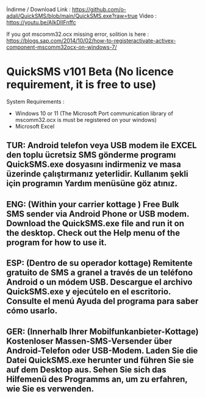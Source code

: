                    
İndirme / Download Link  : https://github.com/o-adali/QuickSMS/blob/main/QuickSMS.exe?raw=true
                   Video : https://youtu.be/AIkDIIFnffc
                   
If you got mscomm32.ocx missing error, solition is here :
https://blogs.sap.com/2014/10/02/how-to-registeractivate-activex-component-mscomm32ocx-on-windows-7/

# QuickSMS v101 Beta (No licence requirement, it is free to use)

  System Requirements :
  - Windows 10 or 11 (The Microsoft Port communication library of mscomm32.ocx is must be registered on your windows)
  - Microsoft Excel

TUR:
Android telefon veya USB modem ile EXCEL den toplu ücretsiz SMS gönderme programı
QuickSMS.exe dosyasını indirmeniz ve masa üzerinde çalıştırmanız yeterlidir.
Kullanım şekli için programın Yardım menüsüne göz atınız.
-----------------------------------------------------------------------------------
ENG:
(Within your carrier kottage ) Free Bulk SMS sender via Android Phone or USB modem.
Download the QuickSMS.exe file and run it on the desktop.
Check out the Help menu of the program for how to use it.
-----------------------------------------------------------------------------------
ESP:
(Dentro de su operador kottage) Remitente gratuito de SMS a granel a través de un teléfono Android o un módem USB.
Descargue el archivo QuickSMS.exe y ejecútelo en el escritorio.
Consulte el menú Ayuda del programa para saber cómo usarlo.
-----------------------------------------------------------------------------------
GER:
(Innerhalb Ihrer Mobilfunkanbieter-Kottage) Kostenloser Massen-SMS-Versender über Android-Telefon oder USB-Modem.
Laden Sie die Datei QuickSMS.exe herunter und führen Sie sie auf dem Desktop aus.
Sehen Sie sich das Hilfemenü des Programms an, um zu erfahren, wie Sie es verwenden.
------------------------------------------------------------------------------------
